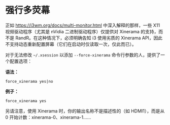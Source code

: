 # 强行多荧幕

正如 https://i3wm.org/docs/multi-monitor.html 中深入解释的那样，一些 X11 视频驱动程序（尤其是 nVidia 二进制驱动程序）仅提供对 Xinerama 的支持，而不是 RandR。在这种情况下，必须明确告知 i3 使用劣质的 Xinerama API，因此不支持动态重新配置屏幕（它们在启动时仅读取一次，仅此而已）。

对于无法修改 `~/.xsession` 以添加 `--force-xinerama` 命令行参数的人，提供了一个配置选项：

**语法：**

```
force_xinerama yes|no
```

**例子：**

```
force_xinerama yes
```

另请注意，使用 Xinerama 时，你的输出名称不是描述性的（如 HDMI1），而是从 0 开始计数：xinerama-0、xinerama-1……
